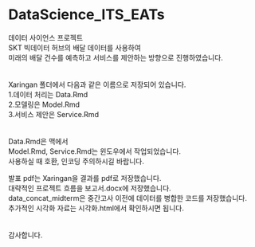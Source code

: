 # DataScience_ITS_EATs

데이터 사이언스 프로젝트 <br>
SKT 빅데이터 허브의 배달 데이터를 사용하여  <br>
미래의 배달 건수를 예측하고 서비스를 제안하는 방향으로 진행하였습니다. <br>
<br><br>
Xaringan 폴더에서 다음과 같은 이름으로 저장되어 있습니다.<br>
1.데이터 처리는 Data.Rmd<br>
2.모델링은 Model.Rmd<br>
3.서비스 제안은 Service.Rmd<br>
<br><br>
Data.Rmd은 맥에서<br>
Model.Rmd, Service.Rmd는 윈도우에서 작업되었습니다.<br>
사용하실 때 호환, 인코딩 주의하시길 바랍니다.<br>

발표 pdf는 Xaringan을 결과를 pdf로 저장했습니다.<br>
대략적인 프로젝트 흐름을 보고서.docx에 저장했습니다.<br>
data_concat_midterm은 중간고사 이전에 데이터를 병합한 코드를 저장했습니다.<br>
추가적인 시각화 자료는 시각화.html에서 확인하시면 됩니다.<br>
<br><br>
감사합니다.
